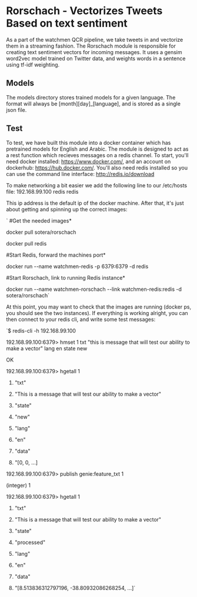 # Rorschach - Vectorizes Tweets Based on text sentiment

As a part of the watchmen QCR pipeline, we take tweets in and vectorize them in a streaming fashion.  The Rorschach module is
responsible for creating text sentiment vectors for incoming messages.  It uses a gensim word2vec model trained on Twitter data, 
and weights words in a sentence using tf-idf weighting.

## Models
The models directory stores trained models for a given language.  The format will always be [month][day]_[language], and is stored as a single json file.
 
 
## Test
To test, we have built this module into a docker container which has pretrained models for English and Arabic.
The module is designed to act as a rest function which recieves messages on a redis channel.  To start, you'll need docker installed:
https://www.docker.com/, and an account on dockerhub: https://hub.docker.com/.  You'll also need redis installed so you can
use the command line interface: http://redis.io/download

To make networking a bit easier we add the 
following line to our /etc/hosts file:
192.168.99.100 redis   redis

This ip address is the default ip of the docker machine.  After that, it's just about getting and spinning up the correct
images:

` #Get the needed images*

docker pull sotera/rorschach

docker pull redis

#Start Redis, forward the machines port*

docker run --name watchmen-redis -p 6379:6379 -d redis  

#Start Rorschach, link to running Redis instance*

docker run --name watchmen-rorschach --link watchmen-redis:redis -d sotera/rorschach`

At this point, you may want to check that the images are running (docker ps, you should see the two instances).
If everything is working alright, you can then connect to your redis cli, and write some test messages:

`$ redis-cli -h 192.168.99.100

192.168.99.100:6379> hmset 1 txt "this is message that will test our ability to make a vector" lang en state new

OK

192.168.99.100:6379> hgetall 1

1) "txt"

2) "This is a message that will test our ability to make a vector"

3) "state"

4) "new"

5) "lang"

6) "en"

7) "data"

8) "[0, 0, ...]

192.168.99.100:6379> publish genie:feature_txt 1

(integer) 1

192.168.99.100:6379> hgetall 1

1) "txt"

2) "This is a message that will test our ability to make a vector"

3) "state"

4) "processed"

5) "lang"

6) "en"

7) "data"

8) "[8.513836312797196, -38.80932086268254, ...]`